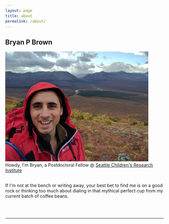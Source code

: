 ```yaml
---
layout: page
title: about
permalink: /about/
---
```


<h2>Bryan P Brown</h2>
<img class="col one right" src="/img/Denali.jpg" width=455 height=350>

<br/>
Howdy, I'm Bryan, a Postdoctoral Fellow @  <a href="http://www.seattlechildrens.org/research/">Seattle Children's Research Institute</a>
<br/><br/>

If I'm not at the bench or writing away, your best bet to find me is on a good rock or thinking too much about dialing in that mythical perfect cup from my current batch of coffee beans.
<br>
<br>

<br/>
<hr/>
<br/>
<span class="contacticon center">
  <a href="mailto:itsmisterbrown@gmail.com"><i class="fa fa-envelope-square"></i></a>
  <a href="https://github.com/itsmisterbrown" target="_blank"><i class="fa fa-github-square"></i></a>

</span>

